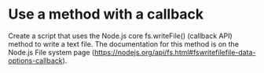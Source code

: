 # Use a method with a callback

Create a script that uses the Node.js core fs.writeFile() (callback API) method to write a text file. The documentation for this method is on the Node.js File system page
(https://nodejs.org/api/fs.html#fswritefilefile-data-options-callback).